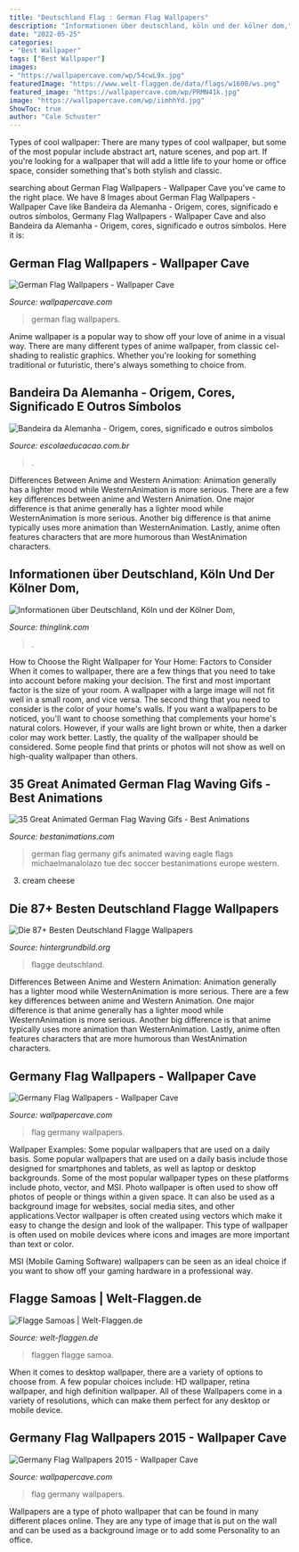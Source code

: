 ```yaml
---
title: "Deutschland Flag : German Flag Wallpapers"
description: "Informationen über deutschland, köln und der kölner dom,"
date: "2022-05-25"
categories:
- "Best Wallpaper"
tags: ["Best Wallpaper"]
images:
- "https://wallpapercave.com/wp/54cwL9x.jpg"
featuredImage: "https://www.welt-flaggen.de/data/flags/w1600/ws.png"
featured_image: "https://wallpapercave.com/wp/PRMN41k.jpg"
image: "https://wallpapercave.com/wp/iimhhYd.jpg"
ShowToc: true
author: "Cale Schuster"
---
```



Types of cool wallpaper:
There are many types of cool wallpaper, but some of the most popular include abstract art, nature scenes, and pop art. If you're looking for a wallpaper that will add a little life to your home or office space, consider something that's both stylish and classic.

	

		
searching about German Flag Wallpapers - Wallpaper Cave you've came to the right place. We have 8 Images about German Flag Wallpapers - Wallpaper Cave like Bandeira da Alemanha - Origem, cores, significado e outros símbolos, Germany Flag Wallpapers - Wallpaper Cave and also Bandeira da Alemanha - Origem, cores, significado e outros símbolos. Here it is:
		
    
## German Flag Wallpapers - Wallpaper Cave

<img loading=lazy src="https://wallpapercave.com/wp/54cwL9x.jpg" onerror="this.onerror=null;this.src='https://tse4.mm.bing.net/th?id=OIP.Gv-TIN8JZOYBsMuvrSeVgAHaEK&amp;pid=15.1';" alt="German Flag Wallpapers - Wallpaper Cave">

_Source: wallpapercave.com_

>german flag wallpapers. 

	

Anime wallpaper is a popular way to show off your love of anime in a visual way. There are many different types of anime wallpaper, from classic cel-shading to realistic graphics. Whether you're looking for something traditional or futuristic, there's always something to choice from.

    
## Bandeira Da Alemanha - Origem, Cores, Significado E Outros Símbolos

<img loading=lazy src="https://escolaeducacao.com.br/wp-content/uploads/2021/02/bandeira-federal-da-alemanha-2048x1280.jpg" onerror="this.onerror=null;this.src='https://tse2.mm.bing.net/th?id=OIP.78_AoTQG51V4--7Vxybo2QHaEo&amp;pid=15.1';" alt="Bandeira da Alemanha - Origem, cores, significado e outros símbolos">

_Source: escolaeducacao.com.br_

>. 

	

Differences Between Anime and Western Animation: Animation generally has a lighter mood while WesternAnimation is more serious.
There are a few key differences between anime and Western Animation. One major difference is that anime generally has a lighter mood while WesternAnimation is more serious. Another big difference is that anime typically uses more animation than WesternAnimation. Lastly, anime often features characters that are more humorous than WestAnimation characters.

    
## Informationen über Deutschland, Köln Und Der Kölner Dom,

<img loading=lazy src="https://cdn.thinglink.me/api/image/722807439832907778/1024/10/scaletowidth/0/0/1/1/false/true?wait=true" onerror="this.onerror=null;this.src='https://tse1.mm.bing.net/th?id=OIP.gE1QEMgn7Y0UXeoaCyTvUwHaHa&amp;pid=15.1';" alt="Informationen über Deutschland, Köln und der Kölner Dom,">

_Source: thinglink.com_

>. 

	

How to Choose the Right Wallpaper for Your Home: Factors to Consider
When it comes to wallpaper, there are a few things that you need to take into account before making your decision. The first and most important factor is the size of your room. A wallpaper with a large image will not fit well in a small room, and vice versa. 
The second thing that you need to consider is the color of your home's walls. If you want a wallpapers to be noticed, you'll want to choose something that complements your home's natural colors. However, if your walls are light brown or white, then a darker color may work better. 
Lastly, the quality of the wallpaper should be considered. Some people find that prints or photos will not show as well on high-quality wallpaper than others.

    
## 35 Great Animated German Flag Waving Gifs - Best Animations

<img loading=lazy src="http://bestanimations.com/Flags/Europe/Western/Germany/german-black-eagle-flag-animated-gif-13.gif" onerror="this.onerror=null;this.src='https://tse3.mm.bing.net/th?id=OIP.4SJ9_TtAk4nILATBbzPgGwHaEo&amp;pid=15.1';" alt="35 Great Animated German Flag Waving Gifs - Best Animations">

_Source: bestanimations.com_

>german flag germany gifs animated waving eagle flags michaelmanalolazo tue dec soccer bestanimations europe western. 

	

3. cream cheese 

    
## Die 87+ Besten Deutschland Flagge Wallpapers

<img loading=lazy src="http://hintergrundbild.org/wallpaper/full/d/b/8/13888-deutschland-flagge-wallpapers-1920x1200-hd-1080p.jpg" onerror="this.onerror=null;this.src='https://tse2.mm.bing.net/th?id=OIP.CItT2azQ7JW73Gar15esvwHaEo&amp;pid=15.1';" alt="Die 87+ Besten Deutschland Flagge Wallpapers">

_Source: hintergrundbild.org_

>flagge deutschland. 

	

Differences Between Anime and Western Animation: Animation generally has a lighter mood while WesternAnimation is more serious.
There are a few key differences between anime and Western Animation. One major difference is that anime generally has a lighter mood while WesternAnimation is more serious. Another big difference is that anime typically uses more animation than WesternAnimation. Lastly, anime often features characters that are more humorous than WestAnimation characters.

    
## Germany Flag Wallpapers - Wallpaper Cave

<img loading=lazy src="https://wallpapercave.com/wp/PRMN41k.jpg" onerror="this.onerror=null;this.src='https://tse1.mm.bing.net/th?id=OIP.6DrX9RFzP807fQj-ObywigHaEo&amp;pid=15.1';" alt="Germany Flag Wallpapers - Wallpaper Cave">

_Source: wallpapercave.com_

>flag germany wallpapers. 

	

Wallpaper Examples: Some popular wallpapers that are used on a daily basis.
Some popular wallpapers that are used on a daily basis include those designed for smartphones and tablets, as well as laptop or desktop backgrounds. Some of the most popular wallpaper types on these platforms include photo, vector, and MSI. 
Photo wallpaper is often used to show off photos of people or things within a given space. It can also be used as a background image for websites, social media sites, and other applications.Vector wallpaper is often created using vectors which make it easy to change the design and look of the wallpaper. This type of wallpaper is often used on mobile devices where icons and images are more important than text or color. 

MSI (Mobile Gaming Software) wallpapers can be seen as an ideal choice if you want to show off your gaming hardware in a professional way.

    
## Flagge Samoas | Welt-Flaggen.de

<img loading=lazy src="https://www.welt-flaggen.de/data/flags/w1600/ws.png" onerror="this.onerror=null;this.src='https://tse2.mm.bing.net/th?id=OIP.u-CQWLZXsJ3_XU0t9M0x_gHaDt&amp;pid=15.1';" alt="Flagge Samoas | Welt-Flaggen.de">

_Source: welt-flaggen.de_

>flaggen flagge samoa. 

	

When it comes to desktop wallpaper, there are a variety of options to choose from. A few popular choices include: HD wallpaper, retina wallpaper, and high definition wallpaper. All of these Wallpapers come in a variety of resolutions, which can make them perfect for any desktop or mobile device. 

    
## Germany Flag Wallpapers 2015 - Wallpaper Cave

<img loading=lazy src="https://wallpapercave.com/wp/iimhhYd.jpg" onerror="this.onerror=null;this.src='https://tse1.mm.bing.net/th?id=OIP.jRHXvtTnEd1cBOue0dTEUAHaEK&amp;pid=15.1';" alt="Germany Flag Wallpapers 2015 - Wallpaper Cave">

_Source: wallpapercave.com_

>flag germany wallpapers. 

	



Wallpapers are a type of photo wallpaper that can be found in many different places online. They are any type of image that is put on the wall and can be used as a background image or to add some Personality to an office.

